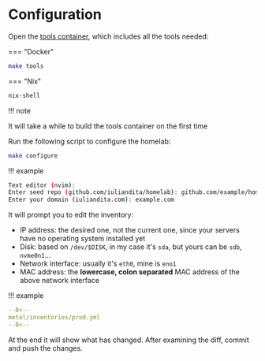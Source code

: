 # Configuration

Open the [tools container](../../concepts/tools-container.md), which includes all the tools needed:

=== "Docker"

```sh
make tools
```

=== "Nix"

```sh
nix-shell
```

!!! note

It will take a while to build the tools container on the first time

Run the following script to configure the homelab:

```sh
make configure
```

!!! example

<!-- TODO: update example input -->

```sh
Text editor (nvim):
Enter seed repo (github.com/iuliandita/homelab): github.com/example/homelab
Enter your domain (iuliandita.com): example.com
```

It will prompt you to edit the inventory:

- IP address: the desired one, not the current one, since your servers have no operating system installed yet
- Disk: based on `/dev/$DISK`, in my case it's `sda`, but yours can be `sdb`, `nvme0n1`...
- Network interface: usually it's `eth0`, mine is `eno1`
- MAC address: the **lowercase, colon separated** MAC address of the above network interface

!!! example

```yaml title="metal/inventories/prod.yml"
--8<--
metal/inventories/prod.yml
--8<--
```

At the end it will show what has changed. After examining the diff, commit and push the changes.
